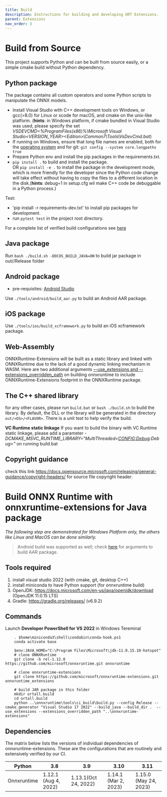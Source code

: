 ```yaml
---
title: Build
description: Instructions for building and developing ORT Extensions.
parent: Extensions
nav_order: 3
---
```

# Build from Source

This project supports Python and can be built from source easily, or a simple cmake build without Python dependency.
## Python package
The package contains all custom operators and some Python scripts to manipulate the ONNX models.
- Install Visual Studio with C++ development tools on Windows, or gcc(>8.0) for Linux or xcode for macOS, and cmake on the unix-like platform. (**hints**: in Windows platform, if cmake bundled in Visual Studio was used, please specify the set _VSDEVCMD=%ProgramFiles(x86)%\Microsoft Visual Studio\<VERSION_YEAR>\<Edition>\Common7\Tools\VsDevCmd.bat_)
- If running on Windows, ensure that long file names are enabled, both for the [operating system](https://docs.microsoft.com/en-us/windows/win32/fileio/maximum-file-path-limitation?tabs=cmd) and for git: `git config --system core.longpaths true`
- Prepare Python env and install the pip packages in the requirements.txt.
- `pip install .` to build and install the package.<br/> OR `pip install -e .` to install the package in the development mode, which is more friendly for the developer since the Python code change will take effect without having to copy the files to a different location in the disk.(**hints**: debug=1 in setup.cfg wil make C++ code be debuggable in a Python process.)

Test:
- 'pip install -r requirements-dev.txt' to install pip packages for development.
- run `pytest test` in the project root directory.

For a complete list of verified build configurations see [here](./build.md#dependencies)

## Java package

Run `bash ./build.sh -DOCOS_BUILD_JAVA=ON` to build jar package in out/<OS>/Release folder

## Android package
- pre-requisites: [Android Studio](https://developer.android.com/studio)

Use `./tools/android/build_aar.py` to build an Android AAR package.

## iOS package
Use `./tools/ios/build_xcframework.py` to build an iOS xcframework package.

## Web-Assembly
ONNXRuntime-Extensions will be built as a static library and linked with ONNXRuntime due to the lack of a good dynamic linking mechanism in WASM. Here are two additional arguments [–-use_extensions and --extensions_overridden_path](https://github.com/microsoft/onnxruntime/blob/860ba8820b72d13a61f0d08b915cd433b738ffdc/tools/ci_build/build.py#L416) on building onnxruntime to include ONNXRuntime-Extensions footprint in the ONNXRuntime package.

## The C++ shared library
for any other cases, please run `build.bat` or `bash ./build.sh` to build the library. By default, the DLL or the library will be generated in the directory `out/<OS>/<FLAVOR>`. There is a unit test to help verify the build.


**VC Runtime static linkage**
If you want to build the binary with VC Runtime static linkage, please add a parameter _-DCMAKE_MSVC_RUNTIME_LIBRARY="MultiThreaded$<$<CONFIG:Debug>:Debug>"_ on running build.bat

## Copyright guidance
check this link https://docs.opensource.microsoft.com/releasing/general-guidance/copyright-headers/ for source file copyright header.



# Build ONNX Runtime with onnxruntime-extensions for Java package

*The following step are demonstrated for Windows Platform only, the others like Linux and MacOS can be done similarly.*

> Android build was supported as well; check [here](https://onnxruntime.ai/docs/build/android.html#cross-compiling-on-windows) for arguments to build AAR package.

## Tools required
1. install visual studio 2022 (with cmake, git, desktop C++)
2. install miniconda to have Python support (for onnxruntime build)
3. OpenJDK: https://docs.microsoft.com/en-us/java/openjdk/download
		(OpenJDK 11.0.15 LTS)
4. Gradle: https://gradle.org/releases/
		(v6.9.2)

## Commands
Launch **Developer PowerShell for VS 2022** in Windows Tereminal
```
	. $home\miniconda3\shell\condabin\conda-hook.ps1
	conda activate base

	$env:JAVA_HOME="C:\Program Files\Microsoft\jdk-11.0.15.10-hotspot"
	# clone ONNXRuntime
	git clone -b rel-1.12.0 https://github.com/microsoft/onnxruntime.git onnxruntime

	# clone onnxruntime-extensions
	git clone https://github.com/microsoft/onnxruntime-extensions.git onnxruntime_extensions

	# build JAR package in this folder
	mkdir ortall.build
	cd ortall.build
	python ..\onnxruntime\tools\ci_build\build.py --config Release --cmake_generator "Visual Studio 17 2022" --build_java --build_dir .  --use_extensions --extensions_overridden_path "..\onnxruntime-extensions"
```


## Dependencies

The matrix below lists the versions of individual dependencies of onnxruntime-extensions. These are the configurations that are routinely and extensively verified by our CI.

Python | 3.8 | 3.9 | 3.10 | 3.11 |
---|---|---|---|---
Onnxruntime |1.12.1 (Aug 4, 2022) |1.13.1(Oct 24, 2022)  |1.14.1 (Mar 2, 2023) |1.15.0 (May 24, 2023) |
